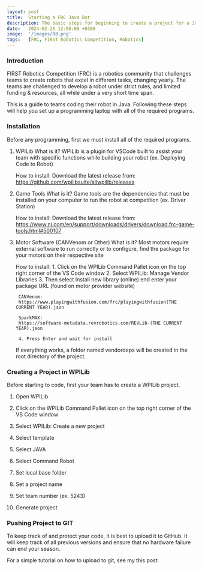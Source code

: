 ```yaml
---
layout: post
title:  Starting a FRC Java Bot
description: The basic steps for beginning to create a project for a Java FIRST Robotics Competition robot.
date:   2024-02-26 12:00:00 +0300
image:  '/images/08.png'
tags:   [FRC, FIRST Robotics Competition, Robotics]
---
```


### Introduction

FIRST Robotics Competition (FRC) is a robotics community that challenges teams to create robots that excel in different tasks, changing yearly.
The teams are challenged to develop a robot under strict rules, and limited funding & resources, all while under a very short time span.

This is a guide to teams coding their robot in Java. Following these steps will help you set up a programming laptop with all of the required programs.


### Installation

Before any programming, first we must install all of the required programs. 

1. WPILib
    What is it?
    WPILib is a plugin for VSCode built to assist your team with specific functions while building your robot (ex. Deploying Code to Robot)

    How to install:
    Download the latest release from: https://github.com/wpilibsuite/allwpilib/releases

2. Game Tools
    What is it?
    Game tools are the dependencies that must be installed on your computer to run the robot at competition (ex. Driver Station)

    How to install:
    Download the latest release from: https://www.ni.com/en/support/downloads/drivers/download.frc-game-tools.html#500107

3. Motor Software (CANVenom or Other)
    What is it?
    Most motors require external software to run correctly or to configure, find the package for your motors on their respective site

    How to install:
        1. Click on the WPILib Command Pallet icon on the top right corner of the VS Code window
        2. Select WPILib: Manage Vendor Libraries
        3. Then select Install new library (online) end enter your package URL (found on motor provider website)

        CANVenom:
        https://www.playingwithfusion.com/frc/playingwithfusion(THE CURRENT YEAR).json

        SparkMAX:
        https://software-metadata.revrobotics.com/REVLib-(THE CURRENT YEAR).json

        4. Press Enter and wait for install

    If everything works, a folder named vendordeps will be created in the root directory of the project.


### Creating a Project in WPILib

Before starting to code, first your team has to create a WPILib project.

1. Open WPILib

2. Click on the WPILib Command Pallet icon on the top right corner of the VS Code window

3. Select WPILib: Create a new project

4. Select template

5. Select JAVA

6. Select Command Robot

7. Set local base folder

8. Set a project name

9. Set team number (ex. 5243)

10. Generate project


### Pushing Project to GIT

To keep track of and protect your code, it is best to upload it to GitHub. It will keep track of all previous versions and ensure that no hardware failure can end your season.

For a simple tutorial on how to upload to git, see my this post:
